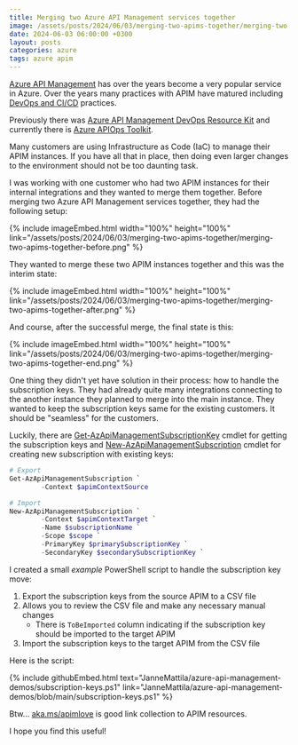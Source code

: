 ```yaml
---
title: Merging two Azure API Management services together
image: /assets/posts/2024/06/03/merging-two-apims-together/merging-two-apims-together-after.png
date: 2024-06-03 06:00:00 +0300
layout: posts
categories: azure
tags: azure apim
---
```


[Azure API Management](https://learn.microsoft.com/en-us/azure/api-management/api-management-key-concepts)
has over the years become a very popular service in Azure. 
Over the years many practices with APIM have matured including
[DevOps and CI/CD](https://learn.microsoft.com/en-us/azure/api-management/devops-api-development-templates)
practices. 

Previously there was
[Azure API Management DevOps Resource Kit](https://github.com/Azure/azure-api-management-devops-resource-kit)
and currently there is
[Azure APIOps Toolkit](https://github.com/Azure/APIOps).

Many customers are using Infrastructure as Code (IaC) to manage their APIM instances.
If you have all that in place, then doing even larger changes to the environment should not be too daunting task.

I was working with one customer who had two APIM instances for their internal integrations
and they wanted to merge them together.
Before merging two Azure API Management services together, they had the following setup:

{% include imageEmbed.html width="100%" height="100%" link="/assets/posts/2024/06/03/merging-two-apims-together/merging-two-apims-together-before.png" %}

They wanted to merge these two APIM instances together and this was the interim state:

{% include imageEmbed.html width="100%" height="100%" link="/assets/posts/2024/06/03/merging-two-apims-together/merging-two-apims-together-after.png" %}

And course, after the successful merge, the final state is this:

{% include imageEmbed.html width="100%" height="100%" link="/assets/posts/2024/06/03/merging-two-apims-together/merging-two-apims-together-end.png" %}

One thing they didn't yet have solution in their process: how to handle the subscription keys.
They had already quite many integrations connecting to the another instance they planned to merge
into the main instance. They wanted to keep the subscription keys same for the existing customers.
It should be "seamless" for the customers.

Luckily, there are
[Get-AzApiManagementSubscriptionKey](https://learn.microsoft.com/en-us/powershell/module/az.apimanagement/get-azapimanagementsubscriptionkey?view=azps-11.6.0)
cmdlet for getting the subscription keys and
[New-AzApiManagementSubscription](https://learn.microsoft.com/en-us/powershell/module/az.apimanagement/new-azapimanagementsubscription?view=azps-11.6.0)
cmdlet for creating new subscription with existing keys:

```powershell
# Export
Get-AzApiManagementSubscription `
        -Context $apimContextSource

# Import
New-AzApiManagementSubscription `
        -Context $apimContextTarget `
        -Name $subscriptionName `
        -Scope $scope `
        -PrimaryKey $primarySubscriptionKey `
        -SecondaryKey $secondarySubscriptionKey `
```

I created a small _example_ PowerShell script to handle the subscription key move:

1. Export the subscription keys from the source APIM to a CSV file
2. Allows you to review the CSV file and make any necessary manual changes
   - There is `ToBeImported` column indicating if the subscription key should be imported to the target APIM
3. Import the subscription keys to the target APIM from the CSV file

Here is the script:

{% include githubEmbed.html text="JanneMattila/azure-api-management-demos/subscription-keys.ps1" link="JanneMattila/azure-api-management-demos/blob/main/subscription-keys.ps1" %}

Btw... 
[aka.ms/apimlove](https://aka.ms/apimlove)
is good link collection to APIM resources.

I hope you find this useful!
